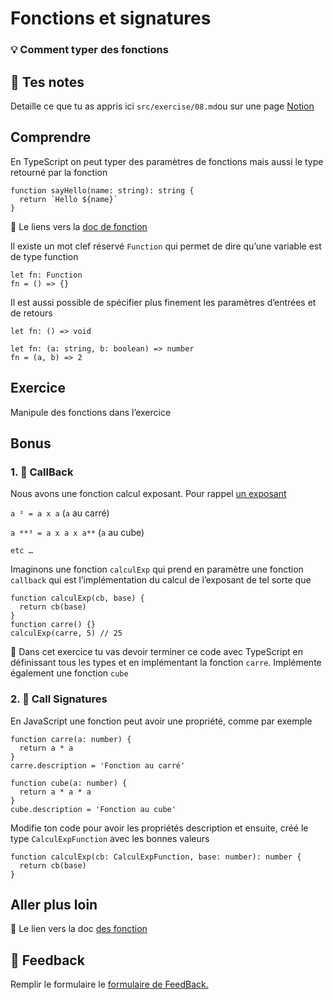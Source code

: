 # Fonctions et signatures

### 💡 Comment typer des fonctions

## 📝 Tes notes

Detaille ce que tu as appris ici
`src/exercise/08.md`ou sur une page [Notion](https://go.mikecodeur.com/course-notes-template)

## Comprendre

En TypeScript on peut typer des paramètres de fonctions mais aussi le type
retourné par la fonction

```tsx
function sayHello(name: string): string {
  return `Hello ${name}`
}
```

📑 Le liens vers la
[doc de fonction](https://www.typescriptlang.org/docs/handbook/2/functions.html)

Il existe un mot clef réservé `Function` qui permet de dire qu’une variable est
de type function

```tsx
let fn: Function
fn = () => {}
```

Il est aussi possible de spécifier plus finement les paramètres d’entrées et de
retours

```tsx
let fn: () => void

let fn: (a: string, b: boolean) => number
fn = (a, b) => 2
```

## Exercice

Manipule des fonctions dans l’exercice

## Bonus

### 1. 🚀 CallBack

Nous avons une fonction calcul exposant. Pour rappel
[un exposant](<https://fr.wikipedia.org/wiki/Exposant_(math%C3%A9matiques)>)

`a ² = a x a` (`a` au carré)

`a **³ = a x a x a**` (`a` au cube)

`etc …`

Imaginons une fonction `calculExp` qui prend en paramètre une fonction
`callback` qui est l’implémentation du calcul de l’exposant de tel sorte que

```tsx
function calculExp(cb, base) {
  return cb(base)
}
function carre() {}
calculExp(carre, 5) // 25
```

🐶 Dans cet exercice tu vas devoir terminer ce code avec TypeScript en
définissant tous les types et en implémentant la fonction `carre`. Implémente
également une fonction `cube`

### 2. 🚀 **Call Signatures**

En JavaScript une fonction peut avoir une propriété, comme par exemple

```tsx
function carre(a: number) {
  return a * a
}
carre.description = 'Fonction au carré'

function cube(a: number) {
  return a * a * a
}
cube.description = 'Fonction au cube'
```

Modifie ton code pour avoir les propriétés description et ensuite, créé le type
`CalculExpFunction` avec les bonnes valeurs

```tsx
function calculExp(cb: CalculExpFunction, base: number): number {
  return cb(base)
}
```

## Aller plus loin

📑 Le lien vers la doc
[des fonction](https://www.typescriptlang.org/docs/handbook/2/functions.html)

## 🐜 Feedback

Remplir le formulaire le
[formulaire de FeedBack.](https://go.mikecodeur.com/cours-react-avis?entry.1912869708=TypeScript%20PRO&entry.1430994900=2.Les%20Fondamentaux&entry.533578441=01%20Les%20fonctions)
